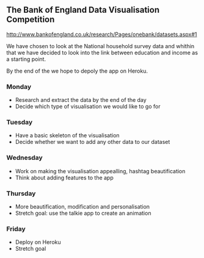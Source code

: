 ## The Bank of England Data Visualisation Competition

http://www.bankofengland.co.uk/research/Pages/onebank/datasets.aspx#1

We have chosen to look at the National household survey data and whithin that we have decided to look into the link between education and income as a starting point. 

By the end of the we hope to depoly the app on Heroku.

### Monday
* Research and extract the data by the end of the day
* Decide which type of visualisation we would like to go for

### Tuesday 
* Have a basic skeleton of the visualisation 
* Decide whether we want to add any other data to our dataset

### Wednesday
* Work on making the visualisation appealling, hashtag beautification
* Think about adding features to the app

### Thursday
* More beautification, modification and personalisation
* Stretch goal: use the talkie app to create an animation

### Friday 
* Deploy on Heroku
* Stretch goal
